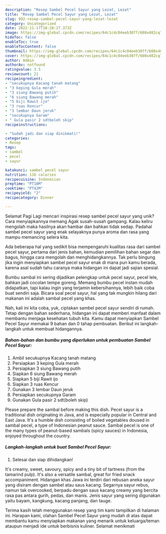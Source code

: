 ```yaml
---
description: "Resep Sambel Pecel Sayur yang Lezat, Lezat"
title: "Resep Sambel Pecel Sayur yang Lezat, Lezat"
slug: 992-resep-sambel-pecel-sayur-yang-lezat-lezat
category: Uncategorized
date: 2022-11-17T18:28:27.373Z
image: https://img-global.cpcdn.com/recipes/64c1c4c04eeb307f/680x482cq70/sambel-pecel-sayur-foto-resep-utama.jpg
hideToc: false
enableToc: true
enableTocContent: false
thumbnail: https://img-global.cpcdn.com/recipes/64c1c4c04eeb307f/680x482cq70/sambel-pecel-sayur-foto-resep-utama.jpg
cover: https://img-global.cpcdn.com/recipes/64c1c4c04eeb307f/680x482cq70/sambel-pecel-sayur-foto-resep-utama.jpg
author: Admin
authorAv: notfound
ratingvalue: 3.5
reviewcount: 21
recipeingredient:
- "secukupnya Kacang tanah matang"
- "3 keping Gula merah"
- "3 siung Bawang putih"
- "6 siung Bawang merah"
- "5 biji Rawit ijo"
- "3 ruas Kencur"
- "3 lembar Daun jeruk"
- "secukupnya Garam"
- " Gula pasir 2 sdtboleh skip"
recipeinstructions:

- "Sudah jadi dan siap dinikmati!"
categories:
- Resep
tags:
- sambel
- pecel
- sayur

katakunci: sambel pecel sayur 
nutrition: 116 calories
recipecuisine: Indonesian
preptime: "PT10M"
cooktime: "PT42M"
recipeyield: "2"
recipecategory: Dinner

---
```



Selamat Pagi Lagi mencari inspirasi resep sambel pecel sayur yang unik? Cara menyiapkannya memang Agak susah-susah gampang. Kalau keliru mengolah maka hasilnya akan hambar dan bahkan tidak sedap. Padahal sambel pecel sayur yang enak selayaknya punya aroma dan rasa yang mampu memancing selera kita.


Ada beberapa hal yang sedikit bisa mempengaruhi kualitas rasa dari sambel pecel sayur, pertama dari jenis bahan, kemudian pemilihan bahan segar dan bagus, hingga cara mengolah dan menghidangkannya. Tak perlu bingung jika ingin menyiapkan sambel pecel sayur enak di mana pun kamu berada, karena asal sudah tahu caranya maka hidangan ini dapat jadi sajian spesial.

Bumbu sambal ini sering dijadikan pelengkap untuk pecel sayur, pecel lele, bahkan jadi cocolan tempe goreng. Memang bumbu pecel instan mudah didapatkan, tapi kalau ingin yang terjamin kebersihannya, lebih baik coba buat sendiri saja. Bicara soal pecel sayur, hal yang tak mungkin hilang dari makanan ini adalah sambal pecel yang khas.


Nah, kali ini kita coba, yuk, ciptakan sambel pecel sayur sendiri di rumah. Tetap dengan bahan sederhana, hidangan ini dapat memberi manfaat dalam membantu menjaga kesehatan tubuh kita. Kamu dapat menyiapkan Sambel Pecel Sayur memakai 9 bahan dan 0 tahap pembuatan. Berikut ini langkah-langkah untuk membuat hidangannya.

<!--inarticleads1-->

##### Bahan-bahan dan bumbu yang diperlukan untuk pembuatan Sambel Pecel Sayur:

1. Ambil secukupnya Kacang tanah matang
1. Persiapkan 3 keping Gula merah
1. Persiapkan 3 siung Bawang putih
1. Siapkan 6 siung Bawang merah
1. Siapkan 5 biji Rawit ijo
1. Siapkan 3 ruas Kencur
1. Gunakan 3 lembar Daun jeruk
1. Persiapkan secukupnya Garam
1. Gunakan  Gula pasir 2 sdt(boleh skip)


Please prepare the sambal before making this dish. Pecel sayur is a traditional dish originating in Java, and is especially popular in Central and East Java. It&#39;s a humble dish consisting of boiled vegetables doused in sambal pecel, a type of Indonesian peanut sauce. Sambal pecel is one of the many types of peanut-based sambals (spicy sauces) in Indonesia, enjoyed throughout the country. 

<!--inarticleads2-->

##### Langkah-langkah untuk buat Sambel Pecel Sayur:


1. Selesai dan siap dihidangkan!

It&#39;s creamy, sweet, savoury, spicy and a tiny bit of tartness (from the tamarind pulp). It&#39;s also a versatile sambal, great for fried snack accompaniment. Hidangan khas Jawa ini terdiri dari rebusan aneka sayur yang disiram dengan sambel atau saus kacang. Segarnya sayur rebus, namun tak overcooked, berpadu dengan saus kacang creamy yang bercita rasa pas antara gurih, pedas, dan manis. Jenis sayur yang sering digunakan yaitu bayam, kangkung, kacang panjang, dan tauge. 

Terima kasih telah menggunakan resep yang tim kami tampilkan di halaman ini. Harapan kami, olahan Sambel Pecel Sayur yang mudah di atas dapat membantu kamu menyiapkan makanan yang menarik untuk keluarga/teman ataupun menjadi ide untuk berbisnis kuliner. Selamat menikmati
